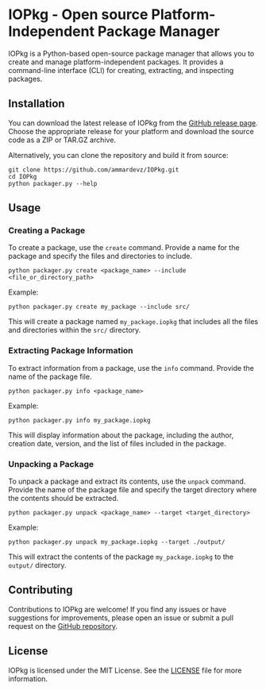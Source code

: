 <h1>IOPkg - Open source Platform-Independent Package Manager</h1>

<p>IOPkg is a Python-based open-source package manager that allows you to create and manage platform-independent packages. It provides a command-line interface (CLI) for creating, extracting, and inspecting packages.</p>

<h2>Installation</h2>

<p>You can download the latest release of IOPkg from the <a href="https://github.com/ammardevz/IOPkg/releases">GitHub release page</a>. Choose the appropriate release for your platform and download the source code as a ZIP or TAR.GZ archive.</p>

<p>Alternatively, you can clone the repository and build it from source:</p>

<pre><code>git clone https://github.com/ammardevz/IOPkg.git
cd IOPkg
python packager.py --help
</code></pre>

<h2>Usage</h2>

<h3>Creating a Package</h3>

<p>To create a package, use the <code>create</code> command. Provide a name for the package and specify the files and directories to include.</p>

<pre><code>python packager.py create &lt;package_name&gt; --include &lt;file_or_directory_path&gt;
</code></pre>

<p>Example:</p>

<pre><code>python packager.py create my_package --include src/
</code></pre>

<p>This will create a package named <code>my_package.iopkg</code> that includes all the files and directories within the <code>src/</code> directory.</p>

<h3>Extracting Package Information</h3>

<p>To extract information from a package, use the <code>info</code> command. Provide the name of the package file.</p>

<pre><code>python packager.py info &lt;package_name&gt;
</code></pre>

<p>Example:</p>

<pre><code>python packager.py info my_package.iopkg
</code></pre>

<p>This will display information about the package, including the author, creation date, version, and the list of files included in the package.</p>

<h3>Unpacking a Package</h3>

<p>To unpack a package and extract its contents, use the <code>unpack</code> command. Provide the name of the package file and specify the target directory where the contents should be extracted.</p>

<pre><code>python packager.py unpack &lt;package_name&gt; --target &lt;target_directory&gt;
</code></pre>

<p>Example:</p>

<pre><code>python packager.py unpack my_package.iopkg --target ./output/
</code></pre>

<p>This will extract the contents of the package <code>my_package.iopkg</code> to the <code>output/</code> directory.</p>

<h2>Contributing</h2>

<p>Contributions to IOPkg are welcome! If you find any issues or have suggestions for improvements, please open an issue or submit a pull request on the <a href="https://github.com/ammardevz/IOPkg">GitHub repository</a>.</p>

<h2>License</h2>

<p>IOPkg is licensed under the MIT License. See the <a href="LICENSE">LICENSE</a> file for more information.</p>

